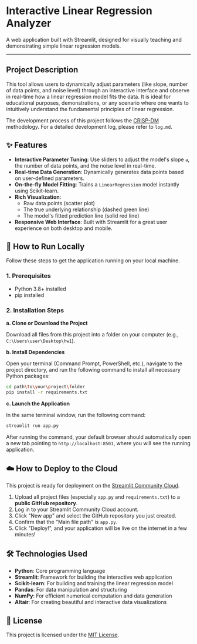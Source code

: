 # Interactive Linear Regression Analyzer

A web application built with Streamlit, designed for visually teaching and demonstrating simple linear regression models.

---

## Project Description

This tool allows users to dynamically adjust parameters (like slope, number of data points, and noise level) through an interactive interface and observe in real-time how a linear regression model fits the data. It is ideal for educational purposes, demonstrations, or any scenario where one wants to intuitively understand the fundamental principles of linear regression.

The development process of this project follows the [CRISP-DM](https://www.datascience-pm.com/crisp-dm-2/) methodology. For a detailed development log, please refer to `log.md`.

## ✨ Features

- **Interactive Parameter Tuning**: Use sliders to adjust the model's slope `a`, the number of data points, and the noise level in real-time.
- **Real-time Data Generation**: Dynamically generates data points based on user-defined parameters.
- **On-the-fly Model Fitting**: Trains a `LinearRegression` model instantly using Scikit-learn.
- **Rich Visualization**:
  - Raw data points (scatter plot)
  - The true underlying relationship (dashed green line)
  - The model's fitted prediction line (solid red line)
- **Responsive Web Interface**: Built with Streamlit for a great user experience on both desktop and mobile.

## 🚀 How to Run Locally

Follow these steps to get the application running on your local machine.

### 1. Prerequisites

- Python 3.8+ installed
- pip installed

### 2. Installation Steps

**a. Clone or Download the Project**

Download all files from this project into a folder on your computer (e.g., `C:\Users\user\Desktop\hw1`).

**b. Install Dependencies**

Open your terminal (Command Prompt, PowerShell, etc.), navigate to the project directory, and run the following command to install all necessary Python packages:

```bash
cd path\to\your\project\folder
pip install -r requirements.txt
```

**c. Launch the Application**

In the same terminal window, run the following command:

```bash
streamlit run app.py
```

After running the command, your default browser should automatically open a new tab pointing to `http://localhost:8501`, where you will see the running application.

## ☁️ How to Deploy to the Cloud

This project is ready for deployment on the [Streamlit Community Cloud](https://share.streamlit.io/).

1.  Upload all project files (especially `app.py` and `requirements.txt`) to a **public GitHub repository**.
2.  Log in to your Streamlit Community Cloud account.
3.  Click "New app" and select the GitHub repository you just created.
4.  Confirm that the "Main file path" is `app.py`.
5.  Click "Deploy!", and your application will be live on the internet in a few minutes!

## 🛠️ Technologies Used

- **Python**: Core programming language
- **Streamlit**: Framework for building the interactive web application
- **Scikit-learn**: For building and training the linear regression model
- **Pandas**: For data manipulation and structuring
- **NumPy**: For efficient numerical computation and data generation
- **Altair**: For creating beautiful and interactive data visualizations

## 📄 License

This project is licensed under the [MIT License](https://opensource.org/licenses/MIT).
